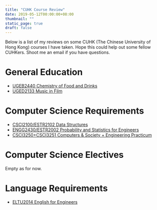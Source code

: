```yaml
---
title: "CUHK Course Review"
date: 2019-05-12T00:00:00+08:00
thumbnail: ""
static_page: true
draft: false
---
```


Below is a list of my reviews on some CUHK (The Chinese University of Hong Kong) courses I have taken. Hope this could help out some fellow CUHKers. Shoot me an email if you have questions.

# General Education
* [UGEB2440 Chemistry of Food and Drinks](/cuhk-course-review/ugeb2440)
* [UGED2133 Music in Film](/cuhk-course-review/uged2133)

# Computer Science Requirements
* [CSCI2100/ESTR2102 Data Structures](/cuhk-course-review/csci2100-estr2102)
* [ENGG2430/ESTR2002 Probability and Statistics for Engineers](/cuhk-course-review/engg2430-estr2002)
* [CSCI3250+CSCI3251 Computers & Society + Engineering Practicum](/cuhk-course-review/csci3250-csci3251)

# Computer Science Electives
Empty as for now.

# Language Requirements
* [ELTU2014 English for Engineers](/cuhk-course-review/eltu2014)